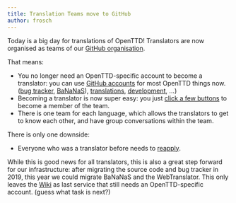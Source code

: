 ```yaml
---
title: Translation Teams move to GitHub
author: frosch
---
```


Today is a big day for translations of OpenTTD!
Translators are now organised as teams of our [GitHub organisation](https://github.com/OpenTTD).

That means:
* You no longer need an OpenTTD-specific account to become a translator: you can use [GitHub accounts](https://github.com) for most OpenTTD things now.
  ([bug tracker](https://github.com/OpenTTD/OpenTTD/issues), [BaNaNaS](https://bananas.openttd.org)), [translations](https://translator.openttd.org), [development](https://github.com/OpenTTD/OpenTTD), ...)
* Becoming a translator is now super easy: you just [click a few buttons](https://github.com/OpenTTD/team/issues/new/choose) to become a member of the team.
* There is one team for each language, which allows the translators to get to know each other, and have group conversations within the team.

There is only one downside:
* Everyone who was a translator before needs to [reapply](https://github.com/OpenTTD/team/issues/new/choose).

While this is good news for all translators, this is also a great step forward for our infrastructure:
after migrating the source code and bug tracker in 2019, this year we could migrate BaNaNaS and the WebTranslator.
This only leaves the [Wiki](https://wiki.openttd.org) as last service that still needs an OpenTTD-specific account. (guess what task is next?)
